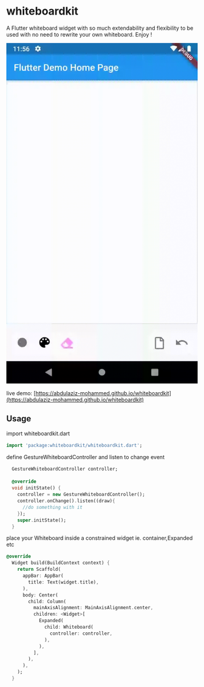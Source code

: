 # whiteboardkit

A Flutter whiteboard widget with so much extendability and flexibility to be used with no need to rewrite your own whiteboard. Enjoy !

![Package demo](screenshot.gif)  

live demo: [https://abdulaziz-mohammed.github.io/whiteboardkit](https://abdulaziz-mohammed.github.io/whiteboardkit)
## Usage

import whiteboardkit.dart

```dart
import 'package:whiteboardkit/whiteboardkit.dart';
```

define GestureWhiteboardController and listen to change event

```dart
  GestureWhiteboardController controller;

  @override
  void initState() {
    controller = new GestureWhiteboardController();
    controller.onChange().listen((draw){
      //do something with it
    });
    super.initState();
  }
```

place your Whiteboard inside a constrained widget ie. container,Expanded etc

```dart
@override
  Widget build(BuildContext context) {
    return Scaffold(
      appBar: AppBar(
        title: Text(widget.title),
      ),
      body: Center(
        child: Column(
          mainAxisAlignment: MainAxisAlignment.center,
          children: <Widget>[
            Expanded(
              child: Whiteboard(
                controller: controller,
              ),
            ),
          ],
        ),
      ),
    );
  }
```

